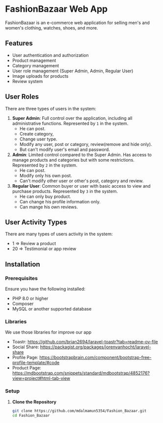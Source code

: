 
# FashionBazaar Web App

FashionBazaar is an e-commerce web application for selling men's and women's clothing, watches, shoes, and more.

## Features

- User authentication and authorization
- Product management
- Category management
- User role management (Super Admin, Admin, Regular User)
- Image uploads for products
- Review system

## User Roles

There are three types of users in the system:

1. **Super Admin**: Full control over the application, including all administrative functions. Represented by `1` in the system.
    - He can post.
    - Create category,
    - Change user type.
    - Modify any user, post or category, review(remove and hide only).
    - But can't modify user's email and password.
2. **Admin**: Limited control compared to the Super Admin. Has access to manage products and categories but with some restrictions. Represented by `2` in the system.
    - He can post.
    - Modify only his own post.
    - Can't modify other user or other's post, category and review.
3. **Regular User**: Common buyer or user with basic access to view and purchase products. Represented by `3` in the system.
    - He can only buy product.
    - Can change his profile information only.
    - Can mange his own reviews.

## User Activity Types

There are many types of users activity in the system:

- 1 => Review a product
- 20 => Testimonial or app review

## Installation

### Prerequisites

Ensure you have the following installed:
- PHP 8.0 or higher
- Composer
- MySQL or another supported database

### Libraries
We use those libraries for improve our app
- Toastr: https://github.com/brian2694/laravel-toastr?tab=readme-ov-file
- Social Share: https://packagist.org/packages/jorenvanhocht/laravel-share
- Profile Page: https://bootstrapbrain.com/component/bootstrap-free-profile-template/#code
- Product Page: https://mdbootstrap.com/snippets/standard/mdbootstrap/4852176?view=project#html-tab-view

### Setup

1. **Clone the Repository**

   ```bash
   git clone https://github.com/mdalmamun5354/Fashion_Bazaar.git
   cd Fashion_Bazaar